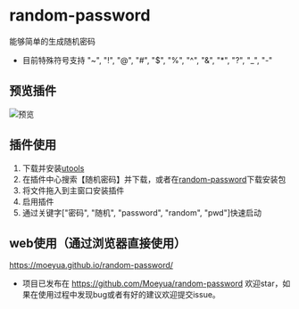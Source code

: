 # random-password
能够简单的生成随机密码
- 目前特殊符号支持 "~", "!", "@", "#", "$", "%", "^", "&", "*", "?", "_", "-"

## 预览插件
![预览](https://i.loli.net/2021/07/19/Kb2WuFRr8LwnGaH.png)


## 插件使用
1. 下载并安装[utools](https://u.tools/)
2. 在插件中心搜索【随机密码】并下载，或者在[random-password](https://github.com/Moeyua/random-password/releases)下载安装包
3. 将文件拖入到主窗口安装插件
4. 启用插件
5. 通过关键字["密码", "随机", "password", "random", "pwd"]快速启动

## web使用（通过浏览器直接使用）
https://moeyua.github.io/random-password/

- 项目已发布在 https://github.com/Moeyua/random-password 欢迎star，如果在使用过程中发现bug或者有好的建议欢迎提交issue。
